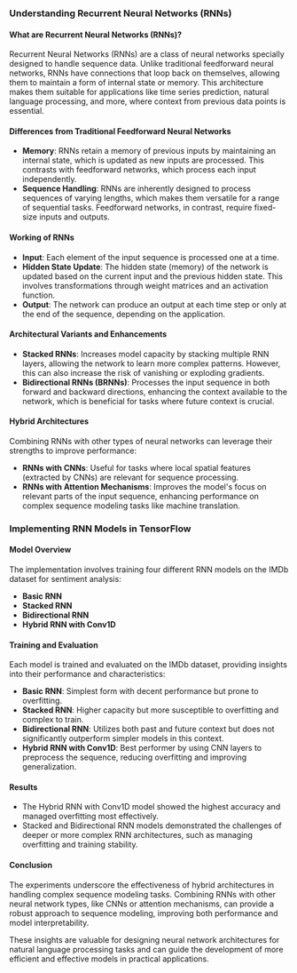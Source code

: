 ### Understanding Recurrent Neural Networks (RNNs)

#### What are Recurrent Neural Networks (RNNs)?
Recurrent Neural Networks (RNNs) are a class of neural networks specially designed to handle sequence data. Unlike traditional feedforward neural networks, RNNs have connections that loop back on themselves, allowing them to maintain a form of internal state or memory. This architecture makes them suitable for applications like time series prediction, natural language processing, and more, where context from previous data points is essential.

#### Differences from Traditional Feedforward Neural Networks
- **Memory**: RNNs retain a memory of previous inputs by maintaining an internal state, which is updated as new inputs are processed. This contrasts with feedforward networks, which process each input independently.
- **Sequence Handling**: RNNs are inherently designed to process sequences of varying lengths, which makes them versatile for a range of sequential tasks. Feedforward networks, in contrast, require fixed-size inputs and outputs.

#### Working of RNNs
- **Input**: Each element of the input sequence is processed one at a time.
- **Hidden State Update**: The hidden state (memory) of the network is updated based on the current input and the previous hidden state. This involves transformations through weight matrices and an activation function.
- **Output**: The network can produce an output at each time step or only at the end of the sequence, depending on the application.

#### Architectural Variants and Enhancements
- **Stacked RNNs**: Increases model capacity by stacking multiple RNN layers, allowing the network to learn more complex patterns. However, this can also increase the risk of vanishing or exploding gradients.
- **Bidirectional RNNs (BRNNs)**: Processes the input sequence in both forward and backward directions, enhancing the context available to the network, which is beneficial for tasks where future context is crucial.

#### Hybrid Architectures
Combining RNNs with other types of neural networks can leverage their strengths to improve performance:
- **RNNs with CNNs**: Useful for tasks where local spatial features (extracted by CNNs) are relevant for sequence processing.
- **RNNs with Attention Mechanisms**: Improves the model's focus on relevant parts of the input sequence, enhancing performance on complex sequence modeling tasks like machine translation.

### Implementing RNN Models in TensorFlow

#### Model Overview
The implementation involves training four different RNN models on the IMDb dataset for sentiment analysis:
- **Basic RNN**
- **Stacked RNN**
- **Bidirectional RNN**
- **Hybrid RNN with Conv1D**

#### Training and Evaluation
Each model is trained and evaluated on the IMDb dataset, providing insights into their performance and characteristics:
- **Basic RNN**: Simplest form with decent performance but prone to overfitting.
- **Stacked RNN**: Higher capacity but more susceptible to overfitting and complex to train.
- **Bidirectional RNN**: Utilizes both past and future context but does not significantly outperform simpler models in this context.
- **Hybrid RNN with Conv1D**: Best performer by using CNN layers to preprocess the sequence, reducing overfitting and improving generalization.

#### Results
- The Hybrid RNN with Conv1D model showed the highest accuracy and managed overfitting most effectively.
- Stacked and Bidirectional RNN models demonstrated the challenges of deeper or more complex RNN architectures, such as managing overfitting and training stability.

#### Conclusion
The experiments underscore the effectiveness of hybrid architectures in handling complex sequence modeling tasks. Combining RNNs with other neural network types, like CNNs or attention mechanisms, can provide a robust approach to sequence modeling, improving both performance and model interpretability.

These insights are valuable for designing neural network architectures for natural language processing tasks and can guide the development of more efficient and effective models in practical applications.

